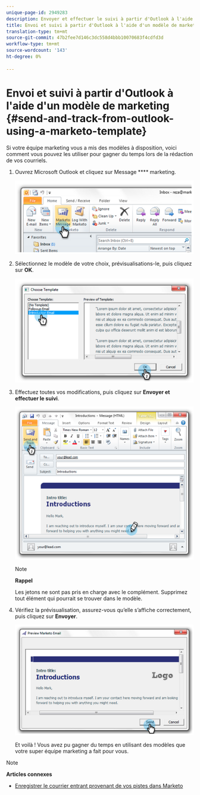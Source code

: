 ```yaml
---
unique-page-id: 2949283
description: Envoyer et effectuer le suivi à partir d'Outlook à l'aide d'un modèle de marketing - Documents marketing - Documentation du produit
title: Envoi et suivi à partir d'Outlook à l'aide d'un modèle de marketing
translation-type: tm+mt
source-git-commit: 47b2fee7d146c3dc558d4bbb10070683f4cdfd3d
workflow-type: tm+mt
source-wordcount: '143'
ht-degree: 0%

---
```



# Envoi et suivi à partir d&#39;Outlook à l&#39;aide d&#39;un modèle de marketing {#send-and-track-from-outlook-using-a-marketo-template}

Si votre équipe marketing vous a mis des modèles à disposition, voici comment vous pouvez les utiliser pour gagner du temps lors de la rédaction de vos courriels.

1. Ouvrez Microsoft Outlook et cliquez sur Message **** marketing.

   ![](assets/image2014-9-23-17-3a8-3a33.png)

1. Sélectionnez le modèle de votre choix, prévisualisations-le, puis cliquez sur **OK**.

   ![](assets/image2014-9-23-17-3a8-3a45.png)

1. Effectuez toutes vos modifications, puis cliquez sur **Envoyer et effectuer le suivi**.

   ![](assets/image2014-9-23-17-3a8-3a58.png)

   >[!NOTE]
   >
   >**Rappel**
   >
   >
   >Les jetons ne sont pas pris en charge avec le complément. Supprimez tout élément qui pourrait se trouver dans le modèle.

1. Vérifiez la prévisualisation, assurez-vous qu’elle s’affiche correctement, puis cliquez sur **Envoyer**.

   ![](assets/image2014-9-23-17-3a9-3a11.png)

   Et voilà ! Vous avez pu gagner du temps en utilisant des modèles que votre super équipe marketing a fait pour vous.

>[!NOTE]
>
>**Articles connexes**
>
>* [Enregistrer le courrier entrant provenant de vos pistes dans Marketo](../../../product-docs/marketo-sales-insight/using-msi/log-inbound-mail-from-your-leads-in-marketo.md)

>



